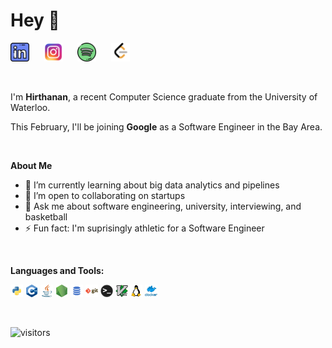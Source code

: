 <h1>Hey 👋</h1>

<p align="left">
<a href="https://www.linkedin.com/in/hirthanan/" target="_blank"><img height="30" src="https://github.com/hirthanan/hirthanan/blob/master/png/linkedin.png?raw=true"></a>&nbsp;&nbsp;&nbsp;&nbsp;&nbsp;
<a href="https://www.instagram.com/hirthanan/" target="_blank"><img height="30" src="https://github.com/hirthanan/hirthanan/blob/master/png/instagram.png?raw=true"></a>&nbsp;&nbsp;&nbsp;&nbsp;&nbsp;
<a href="https://open.spotify.com/user/223ie3kp564ga4p5oy3vzs7ni?si=affLdeGsQIGWpGDcE935WQ" target="_blank"><img height="30" src="https://github.com/hirthanan/hirthanan/blob/master/png/spotify.png?raw=true"></a>&nbsp;&nbsp;&nbsp;&nbsp;&nbsp;
<a href="https://leetcode.com/hirthanan/" target="_blank"><img height="30" src="https://github.com/hirthanan/hirthanan/blob/master/png/leetcode.png?raw=true"></a>&nbsp;&nbsp;&nbsp;&nbsp;&nbsp;
</p>

<br>

<p>I'm <b>Hirthanan</b>, a recent Computer Science graduate from the University of Waterloo.</p>
<p>This February, I'll be joining <b>Google</b> as a Software Engineer in the Bay Area.</p>

<br>

**About Me**
<ul>
<li>🌱 I’m currently learning about big data analytics and pipelines</li>
<li>👯 I’m open to collaborating on startups</li>
<li>💬 Ask me about software engineering, university, interviewing, and basketball</li>
<li>⚡ Fun fact: I'm suprisingly athletic for a Software Engineer</li>
</ul>

<br>

**Languages and Tools:**
<br>

<code><img height="20" alt="Python" src="https://raw.githubusercontent.com/github/explore/80688e429a7d4ef2fca1e82350fe8e3517d3494d/topics/python/python.png"></code>
<code><img height="20" alt="C++" src="https://raw.githubusercontent.com/github/explore/80688e429a7d4ef2fca1e82350fe8e3517d3494d/topics/cpp/cpp.png"></code>
<code><img height="20" alt="Java" src="https://raw.githubusercontent.com/github/explore/80688e429a7d4ef2fca1e82350fe8e3517d3494d/topics/java/java.png"></code>
<code><img height="20" alt="NodeJS" src="https://raw.githubusercontent.com/github/explore/80688e429a7d4ef2fca1e82350fe8e3517d3494d/topics/nodejs/nodejs.png"></code>
<code><img height="20" alt="SQL" src="https://raw.githubusercontent.com/github/explore/80688e429a7d4ef2fca1e82350fe8e3517d3494d/topics/sql/sql.png"></code>
<code><img height="20" alt="git" src="https://raw.githubusercontent.com/github/explore/80688e429a7d4ef2fca1e82350fe8e3517d3494d/topics/git/git.png"></code>
<code><img height="20" alt="Terminal" src="https://raw.githubusercontent.com/github/explore/d92924b1d925bb134e308bd29c9de6c302ed3beb/topics/terminal/terminal.png"></code>
<code><img height="20" alt="Vim" src="https://raw.githubusercontent.com/github/explore/80688e429a7d4ef2fca1e82350fe8e3517d3494d/topics/vim/vim.png"></code>
<code><img height="20" alt="Linux" src="https://raw.githubusercontent.com/github/explore/80688e429a7d4ef2fca1e82350fe8e3517d3494d/topics/linux/linux.png"></code>
<code><img height="20" alt="Docker" src="https://raw.githubusercontent.com/github/explore/80688e429a7d4ef2fca1e82350fe8e3517d3494d/topics/docker/docker.png"></code>

<br>

<p><img src="https://visitor-badge.glitch.me/badge?page_id=hirthanan" alt="visitors"></p>

